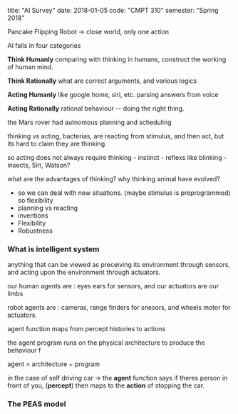 title: "AI Survey"
date: 2018-01-05
code: "CMPT 310"
semester: "Spring 2018"


Pancake Flipping Robot -> close world, only one action 

AI falls in four categories

__Think Humanly__
comparing with thinking in humans, construct the working of human mind.


__Think Rationally__
what are correct arguments, and various logics


__Acting Humanly__
like google home, siri, etc. parsing answers from voice


__Acting Rationally__
rational behaviour -- doing the right thing.

the Mars rover had autnomous planning and scheduling 

thinking vs acting, bacterias, are reacting from stimulus, and then act, but its hard to claim they are thinking. 

so acting does not always require thinking
	- instinct
	- reflexs like blinking
	- insects, Siri, Watson? 

what are the advantages of thinking? why thinking animal have evolved? 
- so we can deal with new situations. (maybe stimulus is preprogrammed) so flexibility
- planning vs reacting 
- inventions
- Flexibility
- Robustness



### What is intelligent system
anything that can be viewed as preceiving its environment through sensors, and acting upon the environment through actuators.

our human agents are : eyes ears for sensors, and our actuators are our limbs

robot agents are : cameras, range finders for snesors, and wheels motor for actuators.

agent function maps from percept histories to actions

the agent program runs on the physical architecture to produce the behaviour f

agent = architecture + program

in the case of self driving car -> the __agent__ function says if theres person in front of you, (__percept__) then maps to the __action__  of stopping the car. 



### The PEAS model


